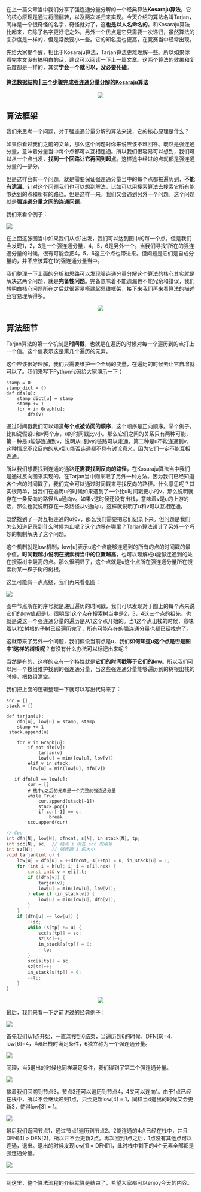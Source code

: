 在上一篇文章当中我们分享了强连通分量分解的一个经典算法**Kosaraju算法**，它的核心原理是通过将图翻转，以及两次递归来实现。今天介绍的算法名叫Tarjan，同样是一个很奇怪的名字，奇怪就对了，这**也是以人名命名的**。和Kosaraju算法比起来，它除了名字更好记之外，另外一个优点是它只需要一次递归，虽然算法的复杂度是一样的，但是常数要小一些。它的知名度也更高，在竞赛当中经常出现。

先给大家提个醒，相比于Kosaraju算法，Tarjan算法更难理解一些。所以如果你看完本文没有搞明白的话，建议可以阅读一下上一篇文章。这两个算法的效果和复杂度都是一样的，其实**学会一个就可以，没必要死磕**。

#### **[算法数据结构 | 三个步骤完成强连通分量分解的Kosaraju算法](https://www.cnblogs.com/RioTian/p/14026585.html)** 

<div align=center><img src="https://gitee.com//riotian/blogimage/raw/master/img/20201123183424.gif"/></div>

## 算法框架

我们来思考一个问题，对于强连通分量分解的算法来说，它的核心原理是什么？

如果你看过我们之前的文章，那么这个问题对你来说应该不难回答。既然是强连通分量，意味着分量当中每个点都可以互相连通。所以我们很容易可以想到，我们可以从一个点出发，**找到一个回路让它再回到起点**。这样途中经过的点就都是强连通分量的一部分。

但是这样会有一个问题，就是需要保证强连通分量当中的每个点都被遍历到，**不能有遗漏**。针对这个问题我们也可以想到解法，比如可以用搜索算法去搜索它所有能够达到的点和所有的路径。但是这样一来，我们又会遇到另外一个问题。这个问题就是**强连通分量之间的连通问题**。

我们来看个例子：

![](https://gitee.com//riotian/blogimage/raw/master/img/20201123184433.webp)

在上面这张图当中如果我们从点1出发，我们可以达到图中的每一个点。但是我们会发现1，2，3是一个强连通分量，4，5，6是另外一个。当我们寻找1所在的强连通分量的时候，很有可能会把4，5，6这三个点也带进来。但问题是它们是自成分量的，并不应该算在1的强连通分量当中。

我们整理一下上面的分析和思路可以发现强连通分量分解这个算法的核心其实就是解决这两个问题，就是**完备性问题**。完备意味着不能遗漏也不能冗余和错误，我们想明白核心问题所在之后就很容易搭建起思维框架，接下来我们再来看算法的描述会容易理解得多。

<div align=center><img src="https://gitee.com//riotian/blogimage/raw/master/img/20201123183415.png"/></div>

## 算法细节



Tarjan算法的第一个机制是**时间戳**，也就是在遍历的时候对每一个遍历到的点打上一个值。这个值表示这是第几个遍历的元素。

这个应该很好理解，我们只需要维护一个全局的变量，在遍历的时候去让它自增就可以了。我们来写下Python代码给大家演示一下：

```
stamp = 0
stamp_dict = {}
def dfs(u):
    stamp_dict[u] = stamp
    stamp += 1
    for v in Graph[u]:
        dfs(v)
```

通过时间戳我们可以知道**每个点被访问的顺序**，这个顺序是正向顺序。举个例子，比如说假设u和v两个点，u的时间戳比v小。那么它们之间的关系只有两种可能，第一种是u能够连通到v，说明从u到v的链路可以走通。第二种是u不能连通到v，这种情况不论反向的从v到u能否连通都不具有讨论意义，因为它们一定不能互相连通。

所以我们想要找到连通的通路**还需要找到反向的路径**，在Kosaraju算法当中我们是通过反向图来实现的。在Tarjan当中则采取了另外一种方法。因为我们已经知道各个点的时间戳了，我们完全可以通过时间戳来寻找反向的路径。什么意思呢？其实很简单，当我们在遍历u的时候如果遇到了一个比u时间戳更小的v，那么说明就存在一条反向的路径从u通向v。如果v这时候还没有出栈，意味着v是u的上游的话，那么也就说明存在一条路径从v通向u。这样就说明了u和v可以互相连通。

既然找到了一对互相连通的u和v，那么我们需要把它们记录下来。但问题是我们怎么知道记录到什么时候为止呢？这个边界在哪里？Tarjan算法设计了另外一个巧妙的机制解决了这个问题。

这个机制就是low机制，low[u]表示u这个点能够连通到的所有的点的时间戳的最小值。**时间戳越小说明在搜索树当中的位置越高**，也可以理解成u能够连通到的处在搜索树中最高的点。那么很明显了，这个点就是u这个点所在强连通分量所在搜索树某一棵子树的树根。

这里可能有一点点绕，我们再来看张图：

![](https://gitee.com//riotian/blogimage/raw/master/img/20201123184452.webp)

图中节点所在的序号就是递归遍历的时间戳，我们可以发现对于图上的每个点来说它们的low值都是1。很明显1这个点在搜索树当中是2，3，4这三个点的祖先。也就是说这一个强连通分量的遍历是从1这个点开始的。当1这个点出栈的时候，意味着以1位树根的子树已经遍历完了，所有可能存在的强连通分量也都已经找完了。

这就带来了另外一个问题，我们假设当前点是u，我们**如何知道u这个点是否是图中1这样的树根呢**？有没有什么办法可以标记出来呢？

当然是有的，这样的点有一个特性就是**它们的时间戳等于它们的low**。所以我们可以用一个数组维护找到的强连通分量，当这些强连通分量能够遍历到的树根出栈的时候，把数组清空。

我们把上面的逻辑整理一下就可以写出代码来了：

```
scc = []
stack = []

def tarjan(u):
    dfn[u], low[u] = stamp, stamp
    stamp += 1
 stack.append(u)
    
    for v in Graph[u]:
        if not dfn[v]:
            tarjan(v)
            low[u] = min(low[u], low[v])
        elif v in stack:
         low[u] = min(low[u], dfn[v])
    
   if dfn[u] == low[u]:
        cur = []
        # 栈中u之后的元素是一个完整的强连通分量
        while True:
            cur.append(stack[-1])
            stack.pop()
            if cur[-1] == u:
                break
        scc.append(cur)
```

```cpp
// Cpp
int dfn[N], low[N], dfncnt, s[N], in_stack[N], tp;
int scc[N], sc;  // 结点 i 所在 scc 的编号
int sz[N];       // 强连通 i 的大小
void tarjan(int u) {
    low[u] = dfn[u] = ++dfncnt, s[++tp] = u, in_stack[u] = 1;
    for (int i = h[u]; i; i = e[i].nex) {
        const int& v = e[i].t;
        if (!dfn[v]) {
            tarjan(v);
            low[u] = min(low[u], low[v]);
        } else if (in_stack[v]) {
            low[u] = min(low[u], dfn[v]);
        }
    }
    if (dfn[u] == low[u]) {
        ++sc;
        while (s[tp] != u) {
            scc[s[tp]] = sc;
            sz[sc]++;
            in_stack[s[tp]] = 0;
            --tp;
        }
        scc[s[tp]] = sc;
        sz[sc]++;
        in_stack[s[tp]] = 0;
        --tp;
    }
}
```

<div align=center><img src="https://gitee.com//riotian/blogimage/raw/master/img/20201123183415.png"/></div>

最后，我们来看一下之前讲过的经典例子：

![](https://gitee.com//riotian/blogimage/raw/master/img/20201123184458.webp)

首先我们从1点开始，一直深搜到6结束，当遍历到6的时候，DFN[6]=4，low[6]=4，当6出栈时满足条件，6独立称为一个强连通分量。

![](https://gitee.com//riotian/blogimage/raw/master/img/20201123184506.webp)

同理，当5退出的时候也同样满足条件，我们得到了第二个强连通分量。

![](https://gitee.com//riotian/blogimage/raw/master/img/20201123184511.webp)

接着我们回溯到节点3，节点3还可以遍历到节点4，4又可以连向1。由于1点已经在栈中，所以不会继续递归1点，只会更新low[4] = 1，同样当4退出的时候又会更新3，使得low[3] = 1。

![](https://gitee.com//riotian/blogimage/raw/master/img/20201123184516.webp)

最后我们返回节点1，通过节点1遍历到节点2。2能连通的4点已经在栈中，并且DFN[4] > DFN[2]，所以并不会更新2点。再次回到1点之后，1点没有其他点可以连通，退出。退出的时候发现low[1] = DFN[1]，此时栈中剩下的4个元素全部都是强连通分量。

![](https://gitee.com//riotian/blogimage/raw/master/img/20201123184523.webp)

---

到这里，整个算法流程的介绍就算是结束了，希望大家都可以enjoy今天的内容。


